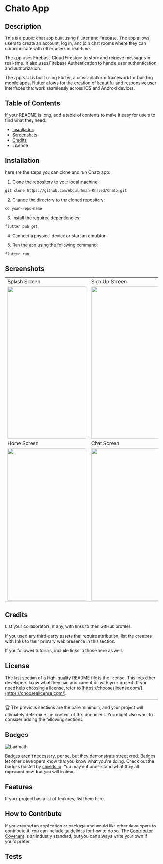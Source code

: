 # Chato App

## Description

This is a public chat app built using Flutter and Firebase. The app allows users to create an account, log in, and join chat rooms where they can communicate with other users in real-time.

The app uses Firebase Cloud Firestore to store and retrieve messages in real-time. It also uses Firebase Authentication to handle user authentication and authorization.

The app's UI is built using Flutter, a cross-platform framework for building mobile apps. Flutter allows for the creation of beautiful and responsive user interfaces that work seamlessly across iOS and Android devices.

## Table of Contents

If your README is long, add a table of contents to make it easy for users to find what they need.

- [Installation](#installation)
- [Screenshots](#Screenshots)
- [Credits](#credits)
- [License](#license)

## Installation

here are the steps you can clone and run Chato app:

1. Clone the repository to your local machine:
```
git clone https://github.com/Abdulrhman-Khaled/Chato.git
```

2. Change the directory to the cloned repository:
```
cd your-repo-name
```

3. Install the required dependencies:
```
flutter pub get
```

4. Connect a physical device or start an emulator.

5. Run the app using the following command:
```
flutter run
```

## Screenshots


<table>
  <tr>
    <td>Splash Screen</td>
     <td>Sign Up Screen</td>
     <td>Sign Up with Google Screen</td>
  </tr>
  <tr>
    <td><img src="https://github.com/Abdulrhman-Khaled/Chato/assets/58918060/672010e3-bb04-45d2-bc56-9f04d4ef017e" width=260 height=500></td>
    <td><img src="https://github.com/Abdulrhman-Khaled/Chato/assets/58918060/d7b50212-2c2a-4b1c-ab04-dfb08fb4025c" width=260 height=500></td>
    <td><img src="https://github.com/Abdulrhman-Khaled/Chato/assets/58918060/82883bf0-3a01-4f25-8284-35f9cb030e6d" width=260 height=500></td>
  </tr>
  <tr>
    <td>Home Screen</td>
     <td>Chat Screen</td>
     <td>Edit Profile Screen</td>
  </tr>
  <tr>
    <td><img src="https://github.com/Abdulrhman-Khaled/Chato/assets/58918060/1dea62e6-380b-4b1b-8728-56917da813f3" width=260 height=500></td>
    <td><img src="https://github.com/Abdulrhman-Khaled/Chato/assets/58918060/13743aa2-4f38-4b40-864c-61e81a7bccc1" width=260 height=500></td>
    <td><img src="https://github.com/Abdulrhman-Khaled/Chato/assets/58918060/4a734bbe-95a9-4400-b618-79742cc9dbf3" width=260 height=500></td>
  </tr>
 </table>

## Credits

List your collaborators, if any, with links to their GitHub profiles.

If you used any third-party assets that require attribution, list the creators with links to their primary web presence in this section.

If you followed tutorials, include links to those here as well.

## License

The last section of a high-quality README file is the license. This lets other developers know what they can and cannot do with your project. If you need help choosing a license, refer to [https://choosealicense.com/](https://choosealicense.com/).

---

🏆 The previous sections are the bare minimum, and your project will ultimately determine the content of this document. You might also want to consider adding the following sections.

## Badges

![badmath](https://img.shields.io/github/languages/top/lernantino/badmath)

Badges aren't necessary, per se, but they demonstrate street cred. Badges let other developers know that you know what you're doing. Check out the badges hosted by [shields.io](https://shields.io/). You may not understand what they all represent now, but you will in time.

## Features

If your project has a lot of features, list them here.

## How to Contribute

If you created an application or package and would like other developers to contribute it, you can include guidelines for how to do so. The [Contributor Covenant](https://www.contributor-covenant.org/) is an industry standard, but you can always write your own if you'd prefer.

## Tests
